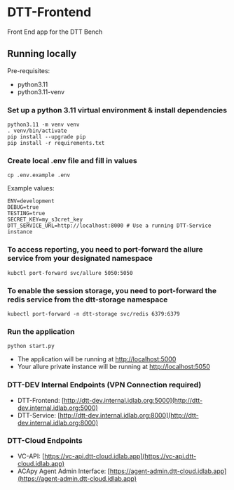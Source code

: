 # DTT-Frontend

Front End app for the DTT Bench

## Running locally
Pre-requisites:
- python3.11
- python3.11-venv

### Set up a python 3.11 virtual environment & install dependencies
```
python3.11 -m venv venv
. venv/bin/activate
pip install --upgrade pip
pip install -r requirements.txt

```

### Create local .env file and fill in values
```cp .env.example .env```

Example values:
```
ENV=development
DEBUG=true
TESTING=true
SECRET_KEY=my_s3cret_key
DTT_SERVICE_URL=http://localhost:8000 # Use a running DTT-Service instance
```

### To access reporting, you need to port-forward the allure service from your designated namespace
```
kubctl port-forward svc/allure 5050:5050
```

### To enable the session storage, you need to port-forward the redis service from the dtt-storage namespace
```
kubectl port-forward -n dtt-storage svc/redis 6379:6379
```

### Run the application
```python start.py```

- The application will be running at [http://localhost:5000](http://localhost:5000)
- Your allure private instance will be running at [http://localhost:5050](http://localhost:5050)

### DTT-DEV Internal Endpoints (VPN Connection required)
- DTT-Frontend: [http://dtt-dev.internal.idlab.org:5000](http://dtt-dev.internal.idlab.org:5000)
- DTT-Service: [http://dtt-dev.internal.idlab.org:8000](http://dtt-dev.internal.idlab.org:8000)

### DTT-Cloud Endpoints
- VC-API: [https://vc-api.dtt-cloud.idlab.app](https://vc-api.dtt-cloud.idlab.app)
- ACApy Agent Admin Interface: [https://agent-admin.dtt-cloud.idlab.app](https://agent-admin.dtt-cloud.idlab.app)


